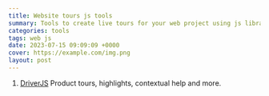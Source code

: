 ```yaml
---
title: Website tours js tools
summary: Tools to create live tours for your web project using js libraries.
categories: tools
tags: web js
date: 2023-07-15 09:09:09 +0000
cover: https://example.com/img.png
layout: post
---
```


1. <a href="https://driverjs.com/" target="_blank">DriverJS</a> Product tours, highlights, contextual help and more.
